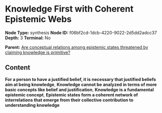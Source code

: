 # Knowledge First with Coherent Epistemic Webs

**Node Type:** synthesis
**Node ID:** f06bf2cd-1dcb-4220-9022-2d5dd2adcc37
**Depth:** 3
**Terminal:** No

**Parent:** [Are conceptual relations among epistemic states threatened by claiming knowledge is primitive?](are-conceptual-relations-among-epistemic-states-threatened-by-claiming-knowledge-is-primitive.md)

## Content

**For a person to have a justified belief, it is necessary that justified beliefs aim at being knowledge**, **Knowledge cannot be analyzed in terms of more basic concepts like belief and justification**, **Knowledge is a fundamental epistemic concept**, **Epistemic states form a coherent network of interrelations that emerge from their collective contribution to understanding knowledge**
